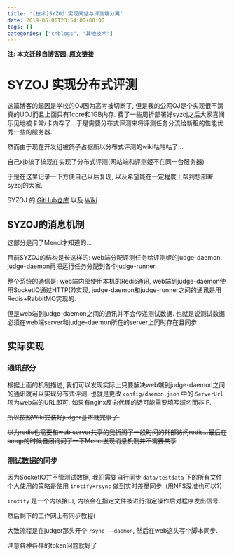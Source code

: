 ```yaml
---
title: '[技术]SYZOJ 实现网站与评测端分离'
date: 2019-06-06T23:54:00+00:00
tags: []
categories: ["cnblogs", "其他技术"]
---
```

**注: 本文迁移自[博客园](https://rvalue.cnblogs.com), [原文链接](http://www.cnblogs.com/rvalue/archive/2019/06/07/10984336.html)**

# SYZOJ 实现分布式评测

这篇博客的起因是学校的OJ因为高考被切断了, 但是我的公网OJ是个实现很不清真的UOJ而且上面只有1core和1GB内存. 费了一些周折部署好syzoj之后大家喜闻乐见地被卡常/卡内存了...于是需要分布式评测来将评测任务分流给新租的性能优秀一些的服务器.

然而由于现在开发组被鸽子占据所以分布式评测的wiki咕咕咕了...

自己xjb搞了搞现在实现了分布式评测(网站端和评测姬不在同一台服务器)

于是在这里记录一下方便自己以后复现, 以及希望能在一定程度上帮到想部署syzoj的大家.

SYZOJ 的 [GitHub仓库](https://github.com/syzoj/syzoj) 以及 [Wiki](https://github.com/syzoj/syzoj/wiki)

## SYZOJ的消息机制

这部分是问了Menci才知道的...

目前SYZOJ的结构是长这样的: web端分配评测任务给评测姬的judge-daemon, judge-daemon再把运行任务分配到各个judge-runner.

整个系统的通信是: web端内部使用本机的Redis通讯, web端到judge-daemon使用SocketIO通过HTTP(?)实现, judge-daemon和judge-runner之间的通讯是用Redis+RabbitMQ实现的.

但是web端到judge-daemon之间的通讯并不会传递测试数据. 也就是说测试数据必须在web端server和judge-daemon所在的server上同时存在且同步.

## 实际实现

### 通讯部分

根据上面的机制描述, 我们可以发现实际上只要解决web端到judge-daemon之间的通讯就可以实现分布式评测. 也就是更改 `config/daemon.json` 中的 `ServerUrl` 项为web端的URL即可. 如果有nginx反向代理的话可能需要填写域名而非IP.

~~所以按照Wiki安装好judger基本就完事了.~~

~~以为redis也需要和web server共享的我折腾了一段时间的外部访问redis...最后在amqp的时候自闭询问了一下Menci发现消息机制并不需要共享~~

### 测试数据的同步

因为SocketIO并不管测试数据, 我们需要自行同步 `data/testdata` 下的所有文件. 个人使用的策略是使用 `inotify+rsync` 做到实时差量同步. (用NFS没准也可以?)

`inotify` 是一个内核接口, 内核会在指定文件被进行指定操作后对程序发出信号.

然后剩下的工作网上有同步教程(

大致流程是在judger那头开个 `rsync --daemon`, 然后在web这头写个脚本同步.

注意各种各样的token问题就好了
